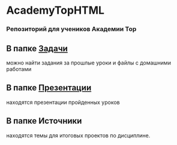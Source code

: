 # AcademyTopHTML


### Репозиторий для учеников Академии Тор

## В папке [Задачи ](https://github.com/Anastariya-qa-37/AcademyTopHTML/tree/main/Задачи) 
можно найти задания за прошлые уроки и файлы с домашними работами
## В папке [Презентации](https://github.com/Anastariya-qa-37/AcademyTopHTML/tree/main/Презентации)
находятся презентации пройденных уроков
## В папке Источники
находятся темы для итоговых проектов по дисциплине. 
